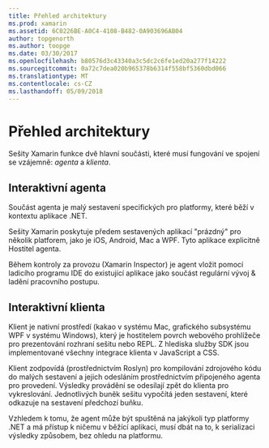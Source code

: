 ```yaml
---
title: Přehled architektury
ms.prod: xamarin
ms.assetid: 6C0226BE-A0C4-4108-B482-0A903696AB04
author: topgenorth
ms.author: toopge
ms.date: 03/30/2017
ms.openlocfilehash: b80576d3c43340a3c5dc2c6fe1ed20a277f14222
ms.sourcegitcommit: 0a72c7dea020b965378b6314f558bf5360dbd066
ms.translationtype: MT
ms.contentlocale: cs-CZ
ms.lasthandoff: 05/09/2018
---
```

# <a name="architecture-overview"></a>Přehled architektury

Sešity Xamarin funkce dvě hlavní součásti, které musí fungování ve spojení se vzájemně: _agenta_ a _klienta_.

## <a name="interactive-agent"></a>Interaktivní agenta

Součást agenta je malý sestavení specifických pro platformy, které běží v kontextu aplikace .NET.

Sešity Xamarin poskytuje předem sestavených aplikací "prázdný" pro několik platforem, jako je iOS, Android, Mac a WPF. Tyto aplikace explicitně Hostitel agenta.

Během kontroly za provozu (Xamarin Inspector) je agent vložit pomocí ladicího programu IDE do existující aplikace jako součást regulární vývoj & ladění pracovního postupu.

## <a name="interactive-client"></a>Interaktivní klienta

Klient je nativní prostředí (kakao v systému Mac, grafického subsystému WPF v systému Windows), který je hostitelem povrch webového prohlížeče pro prezentování rozhraní sešitu nebo REPL. Z hlediska služby SDK jsou implementované všechny integrace klienta v JavaScript a CSS.

Klient zodpovídá (prostřednictvím Roslyn) pro kompilování zdrojového kódu do malých sestavení a jejich odesláním prostřednictvím připojeného agenta pro provedení. Výsledky provádění se odesílají zpět do klienta pro vykreslování. Jednotlivých buněk sešitu vypočítá jeden sestavení, které odkazuje na sestavení předchozí buňku.

Vzhledem k tomu, že agent může být spuštěná na jakýkoli typ platformy .NET a má přístup k ničemu v běžící aplikaci, musí dbát na to, k serializaci výsledky způsobem, bez ohledu na platformu.
